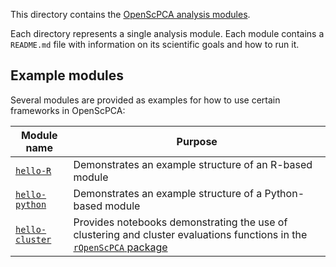 This directory contains the [OpenScPCA analysis modules](https://openscpca.readthedocs.io/en/latest/contributing-to-analyses/analysis-modules/).

Each directory represents a single analysis module.
Each module contains a `README.md` file with information on its scientific goals and how to run it.

## Example modules

Several modules are provided as examples for how to use certain frameworks in OpenScPCA:

| Module name | Purpose
|-------------|---------
| [`hello-R`](hello-R/) | Demonstrates an example structure of an R-based module
| [`hello-python`](hello-python/) | Demonstrates an example structure of a Python-based module
| [`hello-cluster`](hello-cluster/) | Provides notebooks demonstrating the use of clustering and cluster evaluations functions in the [`rOpenScPCA` package](https://github.com/AlexsLemonade/rOpenScPCA/)
